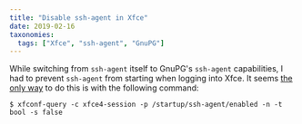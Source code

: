 ```yaml
---
title: "Disable ssh-agent in Xfce"
date: 2019-02-16
taxonomies:
  tags: ["Xfce", "ssh-agent", "GnuPG"]
---
```


While switching from `ssh-agent` itself to GnuPG's `ssh-agent` capabilities, I
had to prevent `ssh-agent` from starting when logging into Xfce. It seems [the
only way][1] to do this is with the following command:

```
$ xfconf-query -c xfce4-session -p /startup/ssh-agent/enabled -n -t bool -s false
```

<!-- more -->

[1]: https://wiki.archlinux.org/index.php/Xfce#SSH_agents
